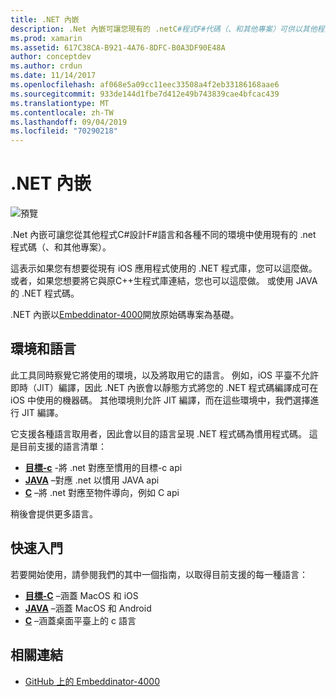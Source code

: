 ```yaml
---
title: .NET 內嵌
description: .Net 內嵌可讓您現有的 .netC#程式F#代碼（、和其他專案）可供以其他程式設計語言撰寫的程式碼使用。
ms.prod: xamarin
ms.assetid: 617C38CA-B921-4A76-8DFC-B0A3DF90E48A
author: conceptdev
ms.author: crdun
ms.date: 11/14/2017
ms.openlocfilehash: af068e5a09cc11eec33508a4f2eb33186168aae6
ms.sourcegitcommit: 933de144d1fbe7d412e49b743839cae4bfcac439
ms.translationtype: MT
ms.contentlocale: zh-TW
ms.lasthandoff: 09/04/2019
ms.locfileid: "70290218"
---
```

# <a name="net-embedding"></a>.NET 內嵌

![預覽](~/media/shared/preview.png)

.Net 內嵌可讓您從其他程式C#設計F#語言和各種不同的環境中使用現有的 .net 程式碼（、和其他專案）。

這表示如果您有想要從現有 iOS 應用程式使用的 .NET 程式庫，您可以這麼做。   或者，如果您想要將它與原C++生程式庫連結，您也可以這麼做。   或使用 JAVA 的 .NET 程式碼。

.NET 內嵌以[Embeddinator-4000](https://github.com/mono/Embeddinator-4000)開放原始碼專案為基礎。

## <a name="environments-and-languages"></a>環境和語言

此工具同時察覺它將使用的環境，以及將取用它的語言。   例如，iOS 平臺不允許即時（JIT）編譯，因此 .NET 內嵌會以靜態方式將您的 .NET 程式碼編譯成可在 iOS 中使用的機器碼。  其他環境則允許 JIT 編譯，而在這些環境中，我們選擇進行 JIT 編譯。

它支援各種語言取用者，因此會以目的語言呈現 .NET 程式碼為慣用程式碼。   這是目前支援的語言清單：

- [**目標-c**](objective-c/index.md) -將 .net 對應至慣用的目標-c api
- [**JAVA**](android/index.md) –對應 .net 以慣用 JAVA api
- [**C**](get-started/c.md) –將 .net 對應至物件導向，例如 C api

稍後會提供更多語言。

## <a name="getting-started"></a>快速入門

若要開始使用，請參閱我們的其中一個指南，以取得目前支援的每一種語言：

- [**目標-C**](get-started/objective-c/index.md) –涵蓋 MacOS 和 iOS
- [**JAVA**](get-started/java/index.md) –涵蓋 MacOS 和 Android
- [**C**](get-started/c.md) –涵蓋桌面平臺上的 c 語言

## <a name="related-links"></a>相關連結

- [GitHub 上的 Embeddinator-4000](https://github.com/mono/Embeddinator-4000)
